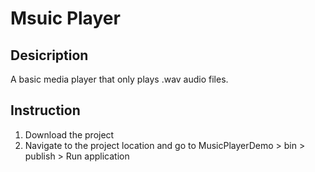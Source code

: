 # Msuic Player


## Desicription
   A basic media player that only plays .wav audio files. 

## Instruction
 1. Download the project 
 2. Navigate to the project location and go to MusicPlayerDemo > bin > publish > Run application
